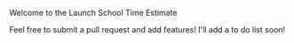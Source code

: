 Welcome to the Launch School Time Estimate

Feel free to submit a pull request and add features!
I'll add a to do list soon!
